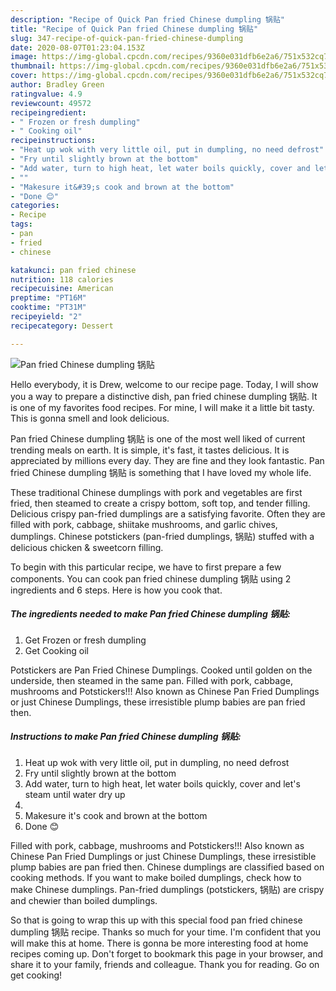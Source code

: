```yaml
---
description: "Recipe of Quick Pan fried Chinese dumpling 锅贴"
title: "Recipe of Quick Pan fried Chinese dumpling 锅贴"
slug: 347-recipe-of-quick-pan-fried-chinese-dumpling
date: 2020-08-07T01:23:04.153Z
image: https://img-global.cpcdn.com/recipes/9360e031dfb6e2a6/751x532cq70/pan-fried-chinese-dumpling-锅贴-recipe-main-photo.jpg
thumbnail: https://img-global.cpcdn.com/recipes/9360e031dfb6e2a6/751x532cq70/pan-fried-chinese-dumpling-锅贴-recipe-main-photo.jpg
cover: https://img-global.cpcdn.com/recipes/9360e031dfb6e2a6/751x532cq70/pan-fried-chinese-dumpling-锅贴-recipe-main-photo.jpg
author: Bradley Green
ratingvalue: 4.9
reviewcount: 49572
recipeingredient:
- " Frozen or fresh dumpling"
- " Cooking oil"
recipeinstructions:
- "Heat up wok with very little oil, put in dumpling, no need defrost"
- "Fry until slightly brown at the bottom"
- "Add water, turn to high heat, let water boils quickly, cover and let&#39;s steam until water dry up"
- ""
- "Makesure it&#39;s cook and brown at the bottom"
- "Done 😊"
categories:
- Recipe
tags:
- pan
- fried
- chinese

katakunci: pan fried chinese 
nutrition: 118 calories
recipecuisine: American
preptime: "PT16M"
cooktime: "PT31M"
recipeyield: "2"
recipecategory: Dessert

---
```



![Pan fried Chinese dumpling 锅贴](https://img-global.cpcdn.com/recipes/9360e031dfb6e2a6/751x532cq70/pan-fried-chinese-dumpling-锅贴-recipe-main-photo.jpg)

Hello everybody, it is Drew, welcome to our recipe page. Today, I will show you a way to prepare a distinctive dish, pan fried chinese dumpling 锅贴. It is one of my favorites food recipes. For mine, I will make it a little bit tasty. This is gonna smell and look delicious.

Pan fried Chinese dumpling 锅贴 is one of the most well liked of current trending meals on earth. It is simple, it's fast, it tastes delicious. It is appreciated by millions every day. They are fine and they look fantastic. Pan fried Chinese dumpling 锅贴 is something that I have loved my whole life.

These traditional Chinese dumplings with pork and vegetables are first fried, then steamed to create a crispy bottom, soft top, and tender filling. Delicious crispy pan-fried dumplings are a satisfying favorite. Often they are filled with pork, cabbage, shiitake mushrooms, and garlic chives, dumplings. Chinese potstickers (pan-fried dumplings, 锅贴) stuffed with a delicious chicken &amp; sweetcorn filling.


To begin with this particular recipe, we have to first prepare a few components. You can cook pan fried chinese dumpling 锅贴 using 2 ingredients and 6 steps. Here is how you cook that.

<!--inarticleads1-->

##### The ingredients needed to make Pan fried Chinese dumpling 锅贴:

1. Get  Frozen or fresh dumpling
1. Get  Cooking oil


Potstickers are Pan Fried Chinese Dumplings. Cooked until golden on the underside, then steamed in the same pan. Filled with pork, cabbage, mushrooms and Potstickers!!! Also known as Chinese Pan Fried Dumplings or just Chinese Dumplings, these irresistible plump babies are pan fried then. 

<!--inarticleads2-->

##### Instructions to make Pan fried Chinese dumpling 锅贴:

1. Heat up wok with very little oil, put in dumpling, no need defrost
1. Fry until slightly brown at the bottom
1. Add water, turn to high heat, let water boils quickly, cover and let&#39;s steam until water dry up
1. 
1. Makesure it&#39;s cook and brown at the bottom
1. Done 😊


Filled with pork, cabbage, mushrooms and Potstickers!!! Also known as Chinese Pan Fried Dumplings or just Chinese Dumplings, these irresistible plump babies are pan fried then. Chinese dumplings are classified based on cooking methods. If you want to make boiled dumplings, check how to make Chinese dumplings. Pan-fried dumplings (potstickers, 锅贴) are crispy and chewier than boiled dumplings. 

So that is going to wrap this up with this special food pan fried chinese dumpling 锅贴 recipe. Thanks so much for your time. I'm confident that you will make this at home. There is gonna be more interesting food at home recipes coming up. Don't forget to bookmark this page in your browser, and share it to your family, friends and colleague. Thank you for reading. Go on get cooking!

